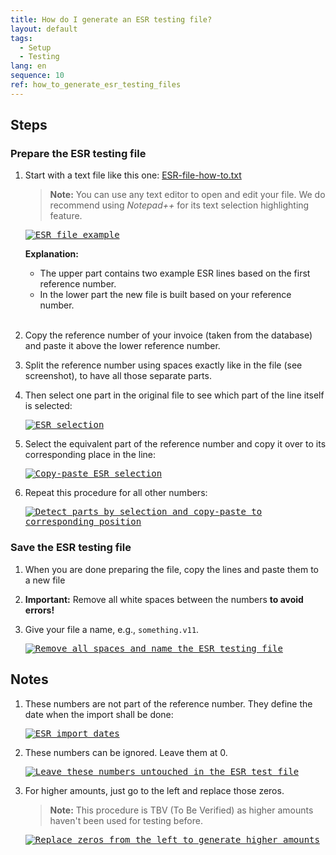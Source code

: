 ```yaml
---
title: How do I generate an ESR testing file?
layout: default
tags:
  - Setup
  - Testing
lang: en
sequence: 10
ref: how_to_generate_esr_testing_files
---
```


<!--
See original issue comment: https://github.com/metasfresh/me03/issues/8894#issuecomment-910347904

ESR = Einzahlungsschein mit Referenznummer (DE, Switzerland) => EN: payment slip with reference number
-->

## Steps

### Prepare the ESR testing file
1. Start with a text file like this one: <a href="assets/ESR-file-how-to.txt" download="ESR-file-how-to" title="Download sample ESR testing file" target="\_blank">ESR-file-how-to.txt</a>

    >**Note:** You can use any text editor to open and edit your file. We do recommend using *Notepad++* for its text selection highlighting feature.

    <kbd><a href="https://user-images.githubusercontent.com/16001442/131689218-617629e8-27b3-495d-b0d5-525f411eefe1.png" title="Click to enlarge" target="\_blank"><img src="https://user-images.githubusercontent.com/16001442/131689218-617629e8-27b3-495d-b0d5-525f411eefe1.png" alt="ESR file example"></a></kbd>

    **Explanation:**
    - The upper part contains two example ESR lines based on the first reference number.
    - In the lower part the new file is built based on your reference number.
    <br>

1. Copy the reference number of your invoice (taken from the database) and paste it above the lower reference number.
1. Split the reference number using spaces exactly like in the file (see screenshot), to have all those separate parts.
1. Then select one part in the original file to see which part of the line itself is selected:

    <kbd><a href="https://user-images.githubusercontent.com/16001442/131689750-0a7b6abf-c3c6-477b-a97e-e86ed04a65a1.png" title="Click to enlarge" target="\_blank"><img src="https://user-images.githubusercontent.com/16001442/131689750-0a7b6abf-c3c6-477b-a97e-e86ed04a65a1.png" alt="ESR selection"></a></kbd>

1. Select the equivalent part of the reference number and copy it over to its corresponding place in the line:

    <kbd><a href="https://user-images.githubusercontent.com/16001442/131689867-bb6c14f4-9e0c-4728-aa19-d2fa39a34d9c.png" title="Click to enlarge" target="\_blank"><img src="https://user-images.githubusercontent.com/16001442/131689867-bb6c14f4-9e0c-4728-aa19-d2fa39a34d9c.png" alt="Copy-paste ESR selection"></a></kbd>

1. Repeat this procedure for all other numbers:

    <kbd><a href="https://user-images.githubusercontent.com/16001442/131689958-1ca5561b-b9fa-44bf-8fee-c62cbc995314.png" title="Click to enlarge" target="\_blank"><img src="https://user-images.githubusercontent.com/16001442/131689958-1ca5561b-b9fa-44bf-8fee-c62cbc995314.png" alt="Detect parts by selection and copy-paste to corresponding position"></a></kbd>

### Save the ESR testing file
1. When you are done preparing the file, copy the lines and paste them to a new file
1. **Important:** Remove all white spaces between the numbers **to avoid errors!**
1. Give your file a name, e.g., `something.v11`.

    <kbd><a href="https://user-images.githubusercontent.com/16001442/131691361-92da234b-ab97-4469-8c83-6df7f55d9f99.png" title="Click to enlarge" target="\_blank"><img src="https://user-images.githubusercontent.com/16001442/131691361-92da234b-ab97-4469-8c83-6df7f55d9f99.png" alt="Remove all spaces and name the ESR testing file"></a></kbd>

## Notes
1. These numbers are not part of the reference number. They define the date when the import shall be done:

    <kbd><a href="https://user-images.githubusercontent.com/16001442/131690100-545da82c-1f00-4c25-b26f-caa62c4302cb.png" title="Click to enlarge" target="\_blank"><img src="https://user-images.githubusercontent.com/16001442/131690100-545da82c-1f00-4c25-b26f-caa62c4302cb.png" alt="ESR import dates"></a></kbd>

1. These numbers can be ignored. Leave them at 0.

    <kbd><a href="https://user-images.githubusercontent.com/16001442/131690607-5eaa01ee-af18-47b3-bb47-6389811bb7ba.png" title="Click to enlarge" target="\_blank"><img src="https://user-images.githubusercontent.com/16001442/131690607-5eaa01ee-af18-47b3-bb47-6389811bb7ba.png" alt="Leave these numbers untouched in the ESR test file"></a></kbd>

1. For higher amounts, just go to the left and replace those zeros.
    >**Note:** This procedure is TBV (To Be Verified) as higher amounts haven't been used for testing before.

    <kbd><a href="https://user-images.githubusercontent.com/16001442/131690797-eb6b9564-4175-4dc5-b3c0-cc4e0a1df654.png" title="Click to enlarge" target="\_blank"><img src="https://user-images.githubusercontent.com/16001442/131690797-eb6b9564-4175-4dc5-b3c0-cc4e0a1df654.png" alt="Replace zeros from the left to generate higher amounts"></a></kbd>
